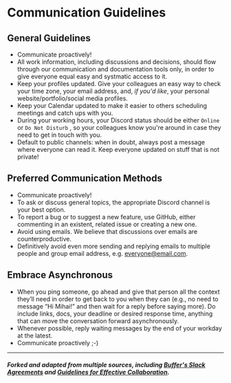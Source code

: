 # Communication Guidelines

## General Guidelines

- Communicate proactively! 
- All work information, including discussions and decisions, should flow through our communication and documentation tools only, in order to give everyone equal easy and systmatic access to it.
- Keep your profiles updated. Give your colleagues an easy way to check your time zone, your email address, and, _if you'd like_, your personal website/portfolio/social media profiles.
- Keep your Calendar updated to make it easier to others scheduling meetings and catch ups with you.
- During your working hours, your Discord status should be either `Online` or `Do Not Disturb` , so your colleagues know you're around in case they need to get in touch with you. 
- Default to public channels: when in doubt, always post a message where everyone can read it. Keep everyone updated on stuff that is not private!
 
## Preferred Communication Methods

- Communicate proactively! 
- To ask or discuss general topics, the appropriate Discord channel is your best option.
- To report a bug or to suggest a new feature, use GitHub, either commenting in an existent, related issue or creating a new one.
- Avoid using emails. We believe that discussions over emails are counterproductive. 
- Definitively avoid even more sending and replying emails to multiple people and group email address, e.g. everyone@email.com. 

## Embrace Asynchronous

- When you ping someone, go ahead and give that person all the context they’ll need in order to get back to you when they can (e.g., no need to message “Hi Mihai!” and then wait for a reply before saying more). Do include links, docs, your deadline or desired response time, anything that can move the conversation forward asynchronously.
- Whenever possible, reply waiting messages by the end of your workday at the latest.
- Communicate proactively ;-)

--- 

##### Forked and adapted from multiple sources, including [Buffer's Slack Agreements](https://open.buffer.com/slack-agreements/) and [Guidelines for Effective Collaboration](https://github.com/buritica/collaboration-guides).
